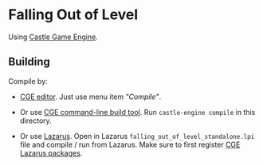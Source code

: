 # Falling Out of Level

Using [Castle Game Engine](https://castle-engine.io/).

## Building

Compile by:

- [CGE editor](https://castle-engine.io/manual_editor.php). Just use menu item _"Compile"_.

- Or use [CGE command-line build tool](https://castle-engine.io/build_tool). Run `castle-engine compile` in this directory.

- Or use [Lazarus](https://www.lazarus-ide.org/). Open in Lazarus `falling_out_of_level_standalone.lpi` file and compile / run from Lazarus. Make sure to first register [CGE Lazarus packages](https://castle-engine.io/documentation.php).
